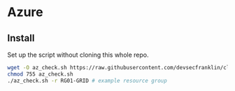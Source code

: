  # Azure

## Install

Set up the script without cloning this whole repo.

```sh
wget -O az_check.sh https://raw.githubusercontent.com/devsecfranklin/cloud-scripts/main/az/az_check.sh
chmod 755 az_check.sh
./az_check.sh -r RG01-GRID # example resource group
```

